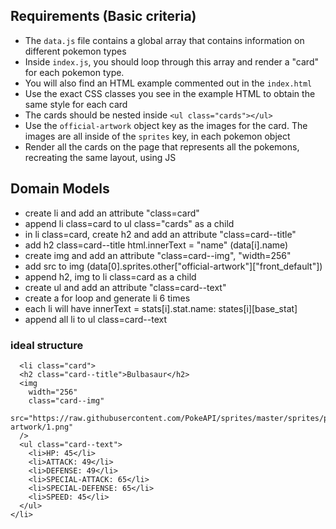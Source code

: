 ## Requirements (Basic criteria)
- The `data.js` file contains a global array that contains information on different pokemon types
- Inside `index.js`, you should loop through this array and render a "card" for each pokemon type.
- You will also find an HTML example commented out in the `index.html`
- Use the exact CSS classes you see in the example HTML to obtain the same style for each card
- The cards should be nested inside `<ul class="cards"></ul>`
- Use the `official-artwork` object key as the images for the card. The images are all inside of the `sprites` key, in each pokemon object
- Render all the cards on the page that represents all the pokemons, recreating the same layout, using JS

## Domain Models
- create li and add an attribute "class=card"
- append li class=card to ul class="cards" as a child
- in li  class=card, create h2 and add an attribute "class=card--title"
- add h2 class=card--title html.innerText = "name" (data[i].name)
- create img and add an attribute "class=card--img", "width=256"
- add src to img (data[0].sprites.other["official-artwork"]["front_default"])
- append h2, img to li class=card as a child
- create ul and add an attribute "class=card--text"
- create a for loop and generate li 6 times
-  each li will have innerText = stats[i].stat.name: states[i][base_stat]
-  append all li to ul class=card--text

 
### ideal structure
```
  <li class="card">
  <h2 class="card--title">Bulbasaur</h2>
  <img
    width="256"
    class="card--img"
    src="https://raw.githubusercontent.com/PokeAPI/sprites/master/sprites/pokemon/other/official-artwork/1.png"
  />
  <ul class="card--text">
    <li>HP: 45</li>
    <li>ATTACK: 49</li>
    <li>DEFENSE: 49</li>
    <li>SPECIAL-ATTACK: 65</li>
    <li>SPECIAL-DEFENSE: 65</li>
    <li>SPEED: 45</li>
  </ul>
</li>
```